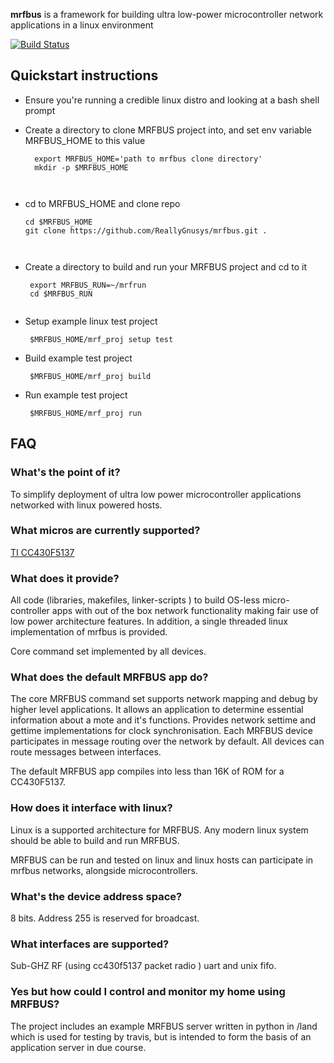 **mrfbus** is a framework for building ultra low-power microcontroller network applications in a linux environment

[![Build Status](https://travis-ci.org/ReallyGnusys/mrfbus.svg?branch=master)](https://travis-ci.org/ReallyGnusys/mrfbus)

## Quickstart instructions
 * Ensure you're running a credible linux distro and looking at a bash shell prompt
 * Create a directory to clone MRFBUS project into, and set env variable MRFBUS_HOME to this value
    ```
      export MRFBUS_HOME='path to mrfbus clone directory'
      mkdir -p $MRFBUS_HOME
     
     
 * cd to MRFBUS_HOME and clone repo
    ```
    cd $MRFBUS_HOME
    git clone https://github.com/ReallyGnusys/mrfbus.git .
    
    
    
 * Create a directory to build and run your MRFBUS project and cd to it
   ```
    export MRFBUS_RUN=~/mrfrun
    cd $MRFBUS_RUN
    
 * Setup example linux test project
    ```
     $MRFBUS_HOME/mrf_proj setup test
     ```
 * Build example test project
    ```
     $MRFBUS_HOME/mrf_proj build
     ```

 * Run example test project
    ```
     $MRFBUS_HOME/mrf_proj run
   ```

 

## FAQ

    
### What's the point of it?

To simplify deployment of ultra low power microcontroller applications networked with linux powered hosts.
    
### What micros are currently supported?

[TI CC430F5137](http://www.ti.com/product/CC430F5137)


### What does it provide?

All code (libraries, makefiles, linker-scripts ) to build OS-less micro-controller apps with out of the box network functionality making fair use of  low power architecture features. In addition, a single threaded linux implementation of mrfbus is provided.

Core command set implemented by all devices.


### What does the default MRFBUS app do?

The core MRFBUS command set supports network mapping and debug by higher level applications. 
It allows an application to determine essential information about a mote and it's functions.
Provides network settime and gettime implementations for clock synchronisation.
Each MRFBUS device participates in message routing over the network by default. All devices can route messages between interfaces.

The default MRFBUS app compiles into less than 16K of ROM for a CC430F5137.


### How does it interface with linux?

Linux is a supported architecture for MRFBUS. Any modern linux system should be able to build and run MRFBUS.

MRFBUS can be run and tested on linux and linux hosts can participate in mrfbus networks, alongside microcontrollers.


### What's the device address space?

8 bits.  Address 255 is reserved for broadcast.

### What interfaces are supported?
    
Sub-GHZ RF (using cc430f5137 packet radio ) uart and unix fifo.


### Yes but how could I control and monitor my home using MRFBUS? ###

The project includes an example MRFBUS server written in python in /land which is used for testing by travis,  but is intended to form the basis of an application server in due course.




